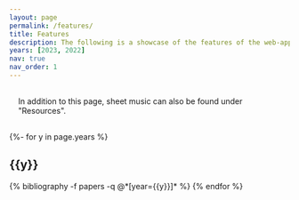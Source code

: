 ```yaml
---
layout: page
permalink: /features/
title: Features
description: The following is a showcase of the features of the web-app.
years: [2023, 2022]
nav: true
nav_order: 1
---
```


<!-- _pages/publications.md -->
<div class="publications">

<div class="card mt-3 wow fadeIn" data-wow-delay="1s" style="padding: 1rem;">
  In addition to this page, sheet music can also be found under "Resources".
</div>

{%- for y in page.years %}
  <h2 class="year">{{y}}</h2>
  {% bibliography -f papers -q @*[year={{y}}]* %}
{% endfor %}

</div>
